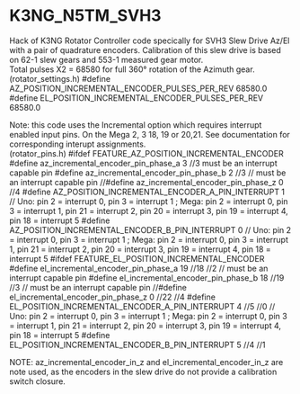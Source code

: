 # K3NG_N5TM_SVH3
 
Hack of K3NG Rotator Controller code specically for SVH3 Slew Drive Az/El with a pair of quadrature encoders.
Calibration of this slew drive is based on 62-1 slew gears and 553-1 measured gear motor.  
Total pulses X2 = 68580 for full 360° rotation of the Azimuth gear.
(rotator_settings.h)
#define AZ_POSITION_INCREMENTAL_ENCODER_PULSES_PER_REV 68580.0 
#define EL_POSITION_INCREMENTAL_ENCODER_PULSES_PER_REV 68580.0

Note: this code uses the Incremental option which requires interrupt enabled input pins.  On the Mega 2, 3  18, 19 or 20,21.  See documentation for corresponding interupt assignments.  
(rotator_pins.h)
#ifdef FEATURE_AZ_POSITION_INCREMENTAL_ENCODER
  #define az_incremental_encoder_pin_phase_a 3 //3 must be an interrupt capable pin
  #define az_incremental_encoder_pin_phase_b 2 //3 // must be an interrupt capable pin
  //#define az_incremental_encoder_pin_phase_z 0 //4
  #define AZ_POSITION_INCREMENTAL_ENCODER_A_PIN_INTERRUPT 1             // Uno: pin 2 = interrupt 0, pin 3 = interrupt 1 ; Mega: pin 2 = interrupt 0, pin 3 = interrupt 1, pin 21 = interrupt 2, pin 20 = interrupt 3, pin 19 = interrupt 4, pin 18 = interrupt 5
  #define AZ_POSITION_INCREMENTAL_ENCODER_B_PIN_INTERRUPT 0           // Uno: pin 2 = interrupt 0, pin 3 = interrupt 1 ; Mega: pin 2 = interrupt 0, pin 3 = interrupt 1, pin 21 = interrupt 2, pin 20 = interrupt 3, pin 19 = interrupt 4, pin 18 = interrupt 5
  #ifdef FEATURE_EL_POSITION_INCREMENTAL_ENCODER
  #define el_incremental_encoder_pin_phase_a 19 //18 //2 // must be an interrupt capable pin
  #define el_incremental_encoder_pin_phase_b 18 //19 //3 // must be an interrupt capable pin
  //#define el_incremental_encoder_pin_phase_z 0 //22 //4
  #define EL_POSITION_INCREMENTAL_ENCODER_A_PIN_INTERRUPT 4 //5 //0             // Uno: pin 2 = interrupt 0, pin 3 = interrupt 1 ; Mega: pin 2 = interrupt 0, pin 3 = interrupt 1, pin 21 = interrupt 2, pin 20 = interrupt 3, pin 19 = interrupt 4, pin 18 = interrupt 5
  #define EL_POSITION_INCREMENTAL_ENCODER_B_PIN_INTERRUPT 5 //4 //1  

  NOTE: az_incremental_encoder_in_z and el_incremental_encoder_in_z are note used, as the encoders in the slew drive do not provide a calibration switch closure.
  
